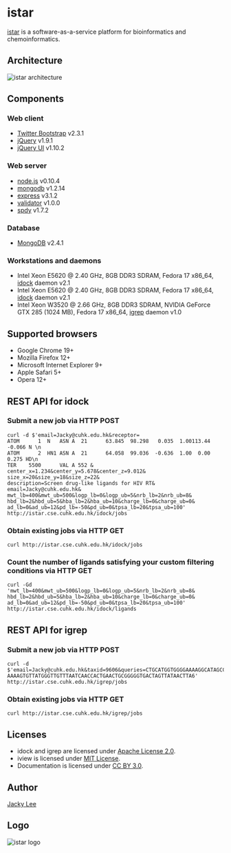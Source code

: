 istar
=====

[istar] is a software-as-a-service platform for bioinformatics and chemoinformatics.


Architecture
------------

![istar architecture](https://github.com/HongjianLi/istar/raw/master/public/architecture.png)


Components
----------

### Web client

* [Twitter Bootstrap] v2.3.1
* [jQuery] v1.9.1
* [jQuery UI] v1.10.2

### Web server

* [node.js] v0.10.4
* [mongodb] v1.2.14
* [express] v3.1.2
* [validator] v1.0.0
* [spdy] v1.7.2

### Database

* [MongoDB] v2.4.1

### Workstations and daemons

* Intel Xeon E5620 @ 2.40 GHz, 8GB DDR3 SDRAM, Fedora 17 x86_64, [idock] daemon v2.1
* Intel Xeon E5620 @ 2.40 GHz, 8GB DDR3 SDRAM, Fedora 17 x86_64, [idock] daemon v2.1
* Intel Xeon W3520 @ 2.66 GHz, 8GB DDR3 SDRAM, NVIDIA GeForce GTX 285 (1024 MB), Fedora 17 x86_64, [igrep] daemon v1.0


Supported browsers
------------------

* Google Chrome 19+
* Mozilla Firefox 12+
* Microsoft Internet Explorer 9+
* Apple Safari 5+
* Opera 12+


REST API for idock
------------------

### Submit a new job via HTTP POST

    curl -d $'email=Jacky@cuhk.edu.hk&receptor=
    ATOM      1  N   ASN A  21      63.845  98.298   0.035  1.00113.44    -0.066 N \n
    ATOM      2  HN1 ASN A  21      64.058  99.036  -0.636  1.00  0.00     0.275 HD\n
    TER    5500      VAL A 552 &
    center_x=1.234&center_y=5.678&center_z=9.012&
    size_x=20&size_y=18&size_z=22&
    description=Screen drug-like ligands for HIV RT&
    email=Jacky@cuhk.edu.hk&
    mwt_lb=400&mwt_ub=500&logp_lb=0&logp_ub=5&nrb_lb=2&nrb_ub=8&
    hbd_lb=2&hbd_ub=5&hba_lb=2&hba_ub=10&charge_lb=0&charge_ub=0&
    ad_lb=0&ad_ub=12&pd_lb=-50&pd_ub=0&tpsa_lb=20&tpsa_ub=100'
    http://istar.cse.cuhk.edu.hk/idock/jobs

### Obtain existing jobs via HTTP GET

    curl http://istar.cse.cuhk.edu.hk/idock/jobs

### Count the number of ligands satisfying your custom filtering conditions via HTTP GET

    curl -Gd
    'mwt_lb=400&mwt_ub=500&logp_lb=0&logp_ub=5&nrb_lb=2&nrb_ub=8&
    hbd_lb=2&hbd_ub=5&hba_lb=2&hba_ub=10&charge_lb=0&charge_ub=0&
    ad_lb=0&ad_ub=12&pd_lb=-50&pd_ub=0&tpsa_lb=20&tpsa_ub=100'
    http://istar.cse.cuhk.edu.hk/idock/ligands


REST API for igrep
------------------

### Submit a new job via HTTP POST

    curl -d $'email=Jacky@cuhk.edu.hk&taxid=9606&queries=CTGCATGGTGGGGAAAAGGCATAGCCTGGG3
    AAAAGTGTTATGGGTTGTTTAATCAACCACTGAACTGCGGGGGTGACTAGTTATAACTTA6'
    http://istar.cse.cuhk.edu.hk/igrep/jobs

### Obtain existing jobs via HTTP GET

    curl http://istar.cse.cuhk.edu.hk/igrep/jobs


Licenses
--------

* idock and igrep are licensed under [Apache License 2.0].
* iview is licensed under [MIT License].
* Documentation is licensed under [CC BY 3.0].


Author
------

[Jacky Lee]


Logo
----

![istar logo](https://github.com/HongjianLi/istar/raw/master/logo.png)



[istar]: http://istar.cse.cuhk.edu.hk
[idock]: http://istar.cse.cuhk.edu.hk/idock
[igrep]: http://istar.cse.cuhk.edu.hk/igrep
[iview]: http://istar.cse.cuhk.edu.hk/iview
[Twitter Bootstrap]: https://github.com/twitter/bootstrap
[jQuery]: https://github.com/jquery/jquery
[jQuery UI]: https://github.com/jquery/jquery-ui
[node.js]: https://github.com/joyent/node
[mongodb]: https://github.com/mongodb/node-mongodb-native
[express]: https://github.com/visionmedia/express
[validator]: https://github.com/chriso/node-validator
[spdy]: https://github.com/indutny/node-spdy
[MongoDB]: https://github.com/mongodb/mongo
[Apache License 2.0]: http://www.apache.org/licenses/LICENSE-2.0
[MIT License]: http://opensource.org/licenses/MIT
[CC BY 3.0]: http://creativecommons.org/licenses/by/3.0
[Jacky Lee]: http://www.cse.cuhk.edu.hk/~hjli
